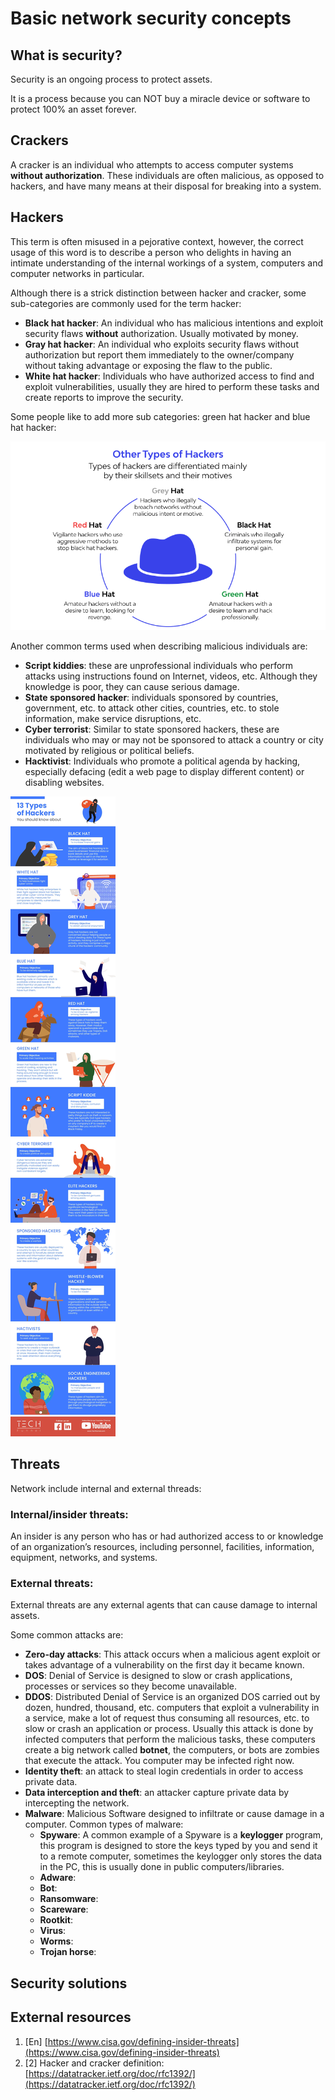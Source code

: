 # Basic network security concepts

## What is security?

Security is an ongoing process to protect assets.

It is a process because you can NOT buy a miracle device or software to protect 100% an asset forever.

## Crackers
A cracker is an individual who attempts to access computer systems **without authorization**. These individuals are often malicious, as opposed to hackers, and have many means at their disposal for breaking into a system.

## Hackers

This term is often misused in a pejorative context, however, the correct usage of this word is to describe a person who delights in having an intimate understanding of the internal workings of a system, computers and computer networks in particular.

Although there is a strick distinction between hacker and cracker, some sub-categories are commonly used for the term hacker:

- **Black hat hacker**: An individual who has malicious intentions and exploit security flaws **without** authorization. Usually motivated by money.
- **Gray hat hacker**: An individual who exploits security flaws without authorization but report them immediately to the owner/company without taking advantage or exposing the flaw to the public.
- **White hat hacker**: Individuals who have authorized access to find and exploit vulnerabilities, usually they are hired to perform these tasks and create reports to improve the security.

Some people like to add more sub categories: green hat hacker and blue hat hacker:

![type_of_hackers.png](../img/type_of_hackers.png)

Another common terms used when describing malicious individuals are:

- **Script kiddies**: these are unprofessional individuals who perform attacks using instructions found on Internet, videos, etc. Although they knowledge is poor, they can cause serious damage.
- **State sponsored hacker**: individuals sponsored by countries, government, etc. to attack other cities, countries, etc. to stole information, make service disruptions, etc.
- **Cyber terrorist**: Similar to state sponsored hackers, these are individuals who may or may not be sponsored to attack a country or city motivated by religious or political beliefs.
- **Hacktivist**: Individuals who promote a political agenda by hacking, especially defacing (edit a web page to display different content) or disabling websites.

![13_type_of_hackers.png](../img/13_type_of_hackers.png)

## Threats

Network include internal and external threads:

### Internal/insider threats:

An insider is any person who has or had authorized access to or knowledge of an organization’s resources, including personnel, facilities, information, equipment, networks, and systems.

### External threats:

External threats are any external agents that can cause damage to internal assets.

Some common attacks are:

- **Zero-day attacks**: This attack occurs when a malicious agent exploit or takes advantage of a vulnerability on the first day it became known.
- **DOS**: Denial of Service is designed to slow or crash applications, processes or services so they become unavailable.
- **DDOS**: Distributed Denial of Service is an organized DOS carried out by dozen, hundred, thousand, etc. computers that exploit a vulnerability in a service, make a lot of request thus consuming all resources, etc. to slow or crash an application or process. Usually this attack is done by infected computers that perform the malicious tasks, these computers create a big network called **botnet**, the computers, or bots are zombies that execute the attack. You computer may be infected right now.
- **Identity theft**: an attack to steal login credentials in order to access private data.
- **Data interception and theft**: an attacker capture private data by intercepting the network.
- **Malware**: Malicious Software designed to infiltrate or cause damage in a computer. Common  types of malware:
    - **Spyware**: A common example of a Spyware is a **keylogger** program, this program is designed to store the keys typed by you and send it to a remote computer, sometimes the keylogger only stores the data in the PC, this is usually done in public computers/libraries.
    - **Adware**:
    - **Bot**:
    - **Ransomware**:
    - **Scareware**:
    - **Rootkit**:
    - **Virus**:
    - **Worms**:
    - **Trojan horse**:

## Security solutions



## External resources

1. [En] [https://www.cisa.gov/defining-insider-threats](https://www.cisa.gov/defining-insider-threats)
2. [2] Hacker and cracker definition: [https://datatracker.ietf.org/doc/rfc1392/](https://datatracker.ietf.org/doc/rfc1392/)